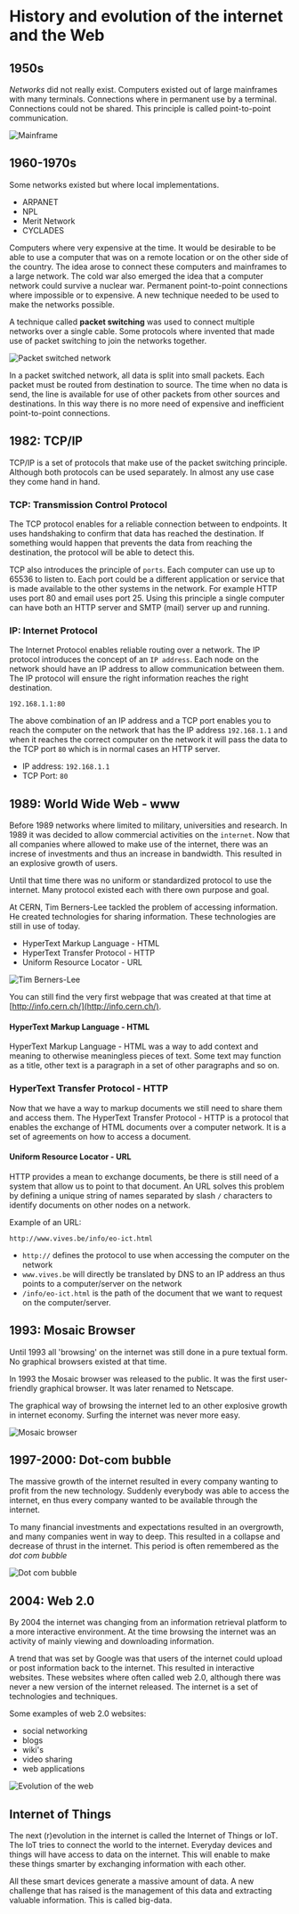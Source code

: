 # History and evolution of the internet and the Web

## 1950s

_Networks_ did not really exist. Computers existed out of large mainframes with many terminals. Connections where in permanent use by a terminal. Connections could not be shared. This principle is called point-to-point communication.

![Mainframe](./img/mainframe.png)

## 1960-1970s

Some networks existed but where local implementations.

* ARPANET
* NPL
* Merit Network
* CYCLADES

Computers where very expensive at the time. It would be desirable to be able to use a computer that was on a remote location or on the other side of the country. The idea arose to connect these computers and mainframes to a large network. The cold war also emerged the idea that a computer network could survive a nuclear war. Permanent point-to-point connections where impossible or to expensive. A new technique needed to be used to make the networks possible.

A technique called **packet switching** was used to connect multiple networks over a single cable. Some protocols where invented that made use of packet switching to join the networks together.

![Packet switched network](./img/packet-switching.png)

In a packet switched network, all data is split into small packets. Each packet must be routed from destination to source. The time when no data is send, the line is available for use of other packets from other sources and destinations. In this way there is no more need of expensive and inefficient point-to-point connections.

## 1982: TCP/IP

TCP/IP is a set of protocols that make use of the packet switching principle. Although both protocols can be used separately. In almost any use case they come hand in hand.

### TCP: Transmission Control Protocol

The TCP protocol enables for a reliable connection between to endpoints. It uses handshaking to confirm that data has reached the destination. If something would happen that prevents the data from reaching the destination, the protocol will be able to detect this.

TCP also introduces the principle of `ports`. Each computer can use up to 65536 to listen to. Each port could be a different application or service that is made available to the other systems in the network. For example HTTP uses port 80 and email uses port 25. Using this principle a single computer can have both an HTTP server and SMTP \(mail\) server up and running.

### IP: Internet Protocol

The Internet Protocol enables reliable routing over a network. The IP protocol introduces the concept of an `IP address`. Each node on the network should have an IP address to allow communication between them. The IP protocol will ensure the right information reaches the right destination.

```text
192.168.1.1:80
```

The above combination of an IP address and a TCP port enables you to reach the computer on the network that has the IP address `192.168.1.1` and when it reaches the correct computer on the network it will pass the data to the TCP port `80` which is in normal cases an HTTP server.

* IP address: `192.168.1.1`
* TCP Port: `80`

## 1989: World Wide Web - www

Before 1989 networks where limited to military, universities and research. In 1989 it was decided to allow commercial activities on the `internet`. Now that all companies where allowed to make use of the internet, there was an increse of investments and thus an increase in bandwidth. This resulted in an explosive growth of users.

Until that time there was no uniform or standardized protocol to use the internet. Many protocol existed each with there own purpose and goal.

At CERN, Tim Berners-Lee tackled the problem of accessing information. He created technologies for sharing information. These technologies are still in use of today.

* HyperText Markup Language - HTML
* HyperText Transfer Protocol - HTTP
* Uniform Resource Locator - URL

![Tim Berners-Lee](./img/tim-berners-lee.jpeg)

You can still find the very first webpage that was created at that time at [http://info.cern.ch/](http://info.cern.ch/).

#### HyperText Markup Language - HTML

HyperText Markup Language - HTML was a way to add context and meaning to otherwise meaningless pieces of text. Some text may function as a title, other text is a paragraph in a set of other paragraphs and so on.

### HyperText Transfer Protocol - HTTP

Now that we have a way to markup documents we still need to share them and access them. The HyperText Transfer Protocol - HTTP is a protocol that enables the exchange of HTML documents over a computer network. It is a set of agreements on how to access a document.

#### Uniform Resource Locator - URL

HTTP provides a mean to exchange documents, be there is still need of a system that allow us to point to that document. An URL solves this problem by defining a unique string of names separated by slash `/` characters to identify documents on other nodes on a network.

Example of an URL:

```text
http://www.vives.be/info/eo-ict.html
```

* `http://` defines the protocol to use when accessing the computer on the network
* `www.vives.be` will directly be translated by DNS to an IP address an thus points to a computer/server on the network
* `/info/eo-ict.html` is the path of the document that we want to request on the computer/server.

## 1993: Mosaic Browser

Until 1993 all 'browsing' on the internet was still done in a pure textual form. No graphical browsers existed at that time.

In 1993 the Mosaic browser was released to the public. It was the first user-friendly graphical browser. It was later renamed to Netscape.

The graphical way of browsing the internet led to an other explosive growth in internet economy. Surfing the internet was never more easy.

![Mosaic browser](./img/mosaic-browser.jpeg)

## 1997-2000: Dot-com bubble

The massive growth of the internet resulted in every company wanting to profit from the new technology. Suddenly everybody was able to access the internet, en thus every company wanted to be available through the internet.

To many financial investments and expectations resulted in an overgrowth, and many companies went in way to deep. This resulted in a collapse and decrease of thrust in the internet. This period is often remembered as the _dot com bubble_

![Dot com bubble](./img/dot-com-bubble.png)

## 2004: Web 2.0

By 2004 the internet was changing from an information retrieval platform to a more interactive environment. At the time browsing the internet was an activity of mainly viewing and downloading information.

A trend that was set by Google was that users of the internet could upload or post information back to the internet. This resulted in interactive websites. These websites where often called web 2.0, although there was never a new version of the internet released. The internet is a set of technologies and techniques.

Some examples of web 2.0 websites:

* social networking
* blogs
* wiki's
* video sharing
* web applications 

![Evolution of the web](./img/web2.png)

## Internet of Things

The next \(r\)evolution in the internet is called the Internet of Things or IoT. The IoT tries to connect the world to the internet. Everyday devices and things will have access to data on the internet. This will enable to make these things smarter by exchanging information with each other.

All these smart devices generate a massive amount of data. A new challenge that has raised is the management of this data and extracting valuable information. This is called big-data.

